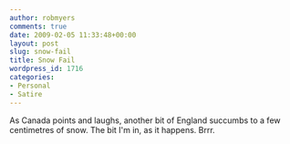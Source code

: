 ```yaml
---
author: robmyers
comments: true
date: 2009-02-05 11:33:48+00:00
layout: post
slug: snow-fail
title: Snow Fail
wordpress_id: 1716
categories:
- Personal
- Satire
---
```


As Canada points and laughs, another bit of England succumbs to a few centimetres of snow. The bit I'm in, as it happens. Brrr.

